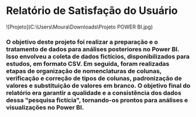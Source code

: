 # Relatório de Satisfação do Usuário

![Projeto](C:\Users\Moura\Downloads\Projeto POWER BI.jpg)


### O objetivo deste projeto foi realizar a preparação e o tratamento de dados para análises posteriores no Power BI. Isso envolveu a coleta de dados fictícios, disponibilizados para estudos, em formato CSV. Em seguida, foram realizadas etapas de organização de nomenclaturas de colunas, verificação e correção de tipos de colunas, padronização de valores e substituição de valores em branco. O objetivo final do relatório era garantir a qualidade e a consistência dos dados dessa "pesquisa fictícia", tornando-os prontos para análises e visualizações no Power BI.
